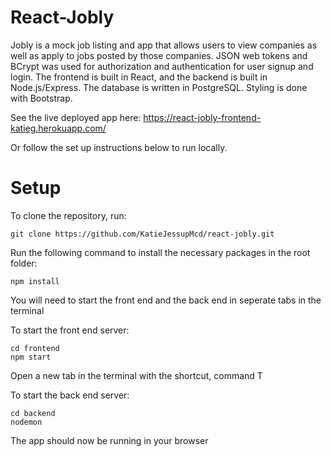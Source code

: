 # React-Jobly

Jobly is a mock job listing and app that allows users to view companies as well as apply to jobs posted by those companies. JSON web tokens and BCrypt was used for authorization and authentication for user signup and login. The frontend is built in React, and the backend is built in Node.js/Express. The database is written in PostgreSQL. Styling is done with Bootstrap. 

See the live deployed app here: https://react-jobly-frontend-katieg.herokuapp.com/

Or follow the set up instructions below to run locally. 

# Setup

To clone the repository, run: 

```
git clone https://github.com/KatieJessupMcd/react-jobly.git
```

Run the following command to install the necessary packages in the root folder: 

```
npm install
```

You will need to start the front end and the back end in seperate tabs in the terminal

To start the front end server: 

```
cd frontend
npm start
```

Open a new tab in the terminal with the shortcut, command T

To start the back end server:
```
cd backend
nodemon
```
The app should now be running in your browser
